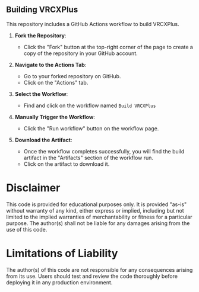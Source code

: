 ## Building VRCXPlus

This repository includes a GitHub Actions workflow to build VRCXPlus.

1. **Fork the Repository**:
   - Click the "Fork" button at the top-right corner of the page to create a copy of the repository in your GitHub account.

2. **Navigate to the Actions Tab**:
   - Go to your forked repository on GitHub.
   - Click on the "Actions" tab.

3. **Select the Workflow**:
   - Find and click on the workflow named `Build VRCXPlus`

4. **Manually Trigger the Workflow**:
   - Click the "Run workflow" button on the workflow page.

5. **Download the Artifact**:
   - Once the workflow completes successfully, you will find the build artifact in the "Artifacts" section of the workflow run.
   - Click on the artifact to download it.

# Disclaimer

This code is provided for educational purposes only. It is provided "as-is" without warranty of any kind, either express or implied, including but not limited to the implied warranties of merchantability or fitness for a particular purpose. The author(s) shall not be liable for any damages arising from the use of this code.

# Limitations of Liability

The author(s) of this code are not responsible for any consequences arising from its use. Users should test and review the code thoroughly before deploying it in any production environment.
